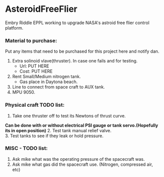 # AsteroidFreeFlier
Embry Riddle EPPL working to upgrade NASA's astroid free flier control platform.  

### Material to purchase:
Put any items that need to be purchased for this project here and notify dan.  

1. Extra solinoid vlave(thruster). In case one fails and for testing.  
    - Url: PUT HERE   
    - Cost: PUT HERE  
2. Rent Small/Medium nitrogen tank.
    - Gas place in Daytona beach.
3. Line to connect from space craft to AUX tank.
4. MPU 9050.

### Physical craft TODO list:
1. Take one thruster off to test its Newtons of thrust curve.  

**Can be done with or without electrical PSI gauge or tank servo.(Hopefully its in open position)**
2. Test tank manual relief valve.  
3. Test tanks to see if they leak or hold pressure.  


### MISC - TODO list:
1. Ask mike what was the operating pressure of the spacecraft was.  
2. Ask mike what gas did the spacecraft use. (Nitrogen, compressed air, etc)  

